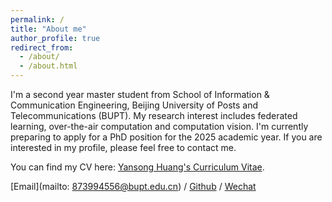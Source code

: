 ```yaml
---
permalink: /
title: "About me"
author_profile: true
redirect_from: 
  - /about/
  - /about.html
---
```


I'm a second year master student from School of Information & Communication Engineering, Beijing University of Posts and Telecommunications (BUPT). My research interest includes federated learning, over-the-air computation and computation vision. I'm currently preparing to apply for a PhD position for the 2025 academic year. If you are interested in my profile, please feel free to contact me.

You can find my CV here: [Yansong Huang's Curriculum Vitae](../assets/resume/resume.pdf).

[Email](mailto: 873994556@bupt.edu.cn) / [Github](https://github.com/ISO497) / [Wechat](../images/Wechat.png)